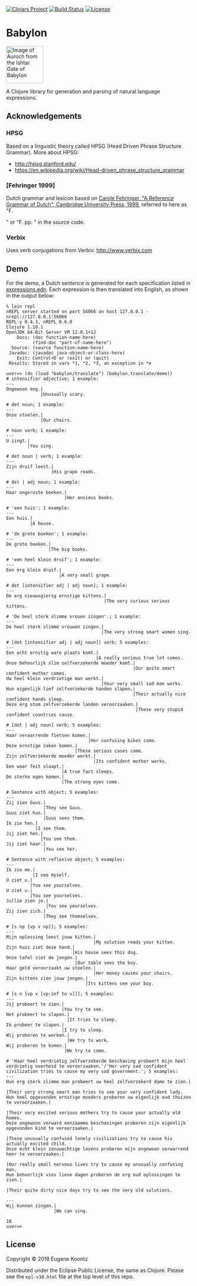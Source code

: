 [![Clojars Project](https://img.shields.io/clojars/v/babylon.svg)](https://clojars.org/babylon)
[![Build Status](https://secure.travis-ci.org/ekoontz/babylon.png?branch=master)](http://travis-ci.org/ekoontz/babylon)
[![License](https://img.shields.io/badge/License-EPL%201.0-red.svg)](https://opensource.org/licenses/EPL-1.0)

# Babylon

<div>
  <a href="https://en.wikipedia.org/wiki/Ishtar_Gate">
    <img alt="Image of Auroch from the Ishtar Gate of Babylon" 
         src="https://www.ancient.eu/uploads/images/738.jpg?v=1485682813" height="100">
  </a>
</div>

A Clojure library for generation and parsing of natural language expressions.

## Acknowledgements

### HPSG

Based on a linguistic theory called HPSG (Head Driven Phrase Structure Grammar). More about HPSG:

- http://hpsg.stanford.edu/
- https://en.wikipedia.org/wiki/Head-driven_phrase_structure_grammar

### [Fehringer 1999]

Dutch grammar and lexicon based on [Carole Fehringer, "A Reference Grammar of Dutch", Cambridge University Press, 1999](https://books.google.nl/books/about/A_Reference_Grammar_of_Dutch.html?id=hXZNkFqILp0C&redir_esc=y), referred to here as "F. <section>" or "F. pp. <pages>" in the source code.

### Verbix

Uses verb conjugations from Verbix: http://www.verbix.com 

## Demo

For the demo, a Dutch sentence is generated for each specification listed in
<a href="https://github.com/ekoontz/babylon/blob/master/src/babylon/nederlands/expressions.edn">expressions.edn</a>. 
Each expression is then translated into English, as shown in the output below:

```
% lein repl
nREPL server started on port 56066 on host 127.0.0.1 - nrepl://127.0.0.1:56066
REPL-y 0.4.3, nREPL 0.6.0
Clojure 1.10.1
OpenJDK 64-Bit Server VM 12.0.1+12
    Docs: (doc function-name-here)
          (find-doc "part-of-name-here")
  Source: (source function-name-here)
 Javadoc: (javadoc java-object-or-class-here)
    Exit: Control+D or (exit) or (quit)
 Results: Stored in vars *1, *2, *3, an exception in *e

user=> (do (load "babylon/translate") (babylon.translate/demo))
# intensifier adjective; 1 example:
---
Ongewoon eng.|
             |Unusually scary.

# det noun; 1 example:
---
Onze stoelen.|
             |Our chairs.

# noun verb; 1 example:
---
U zingt.|
        |You sing.

# det noun | verb; 1 example:
---
Zijn druif leest.|
                 |His grape reads.

# det | adj noun; 1 example:
---
Haar ongeruste boeken.|
                      |Her anxious books.

# 'een huis'; 1 example:
---
Een huis.|
         |A house.

# 'de grote boeken'; 1 example:
---
De grote boeken.|
                |The big books.

# 'een heel klein druif'; 1 example:
---
Een erg klein druif.|
                    |A very small grape.

# det [intensifier adj | adj noun]; 1 example:
---
De erg nieuwsgierig ernstige kittens.|
                                     |The very curious serious kittens.

# 'De heel sterk slimme vrouen zingen'.; 1 example:
---
De heel sterk slimme vrouwen zingen.|
                                    |The very strong smart women sing.

# [det [intensifier adj | adj noun]] verb; 5 examples:
---
Een echt ernstig ware plaats komt.|
                                  |A really serious true lot comes.
Onze behoorlijk slim zelfverzekerde moeder komt.|
                                                |Our quite smart confident mother comes.
Uw heel klein verdrietige man werkt.|
                                    |Your very small sad man works.
Hun eigenlijk lief zelfverzekerde handen slapen.|
                                                |Their actually nice confident hands sleep.
Deze erg stom zelfverzekerde landen veroorzaaken.|
                                                 |These very stupid confident countries cause.

# [det | adj noun] verb; 5 examples:
---
Haar verwarrende fietsen komen.|
                               |Her confusing bikes come.
Deze ernstige zaken komen.|
                          |These serious cases come.
Zijn zelfverzekerde moeder werkt.|
                                 |Its confident mother works.
Een waar feit slaapt.|
                     |A true fact sleeps.
De sterke ogen komen.|
                     |The strong eyes come.

# Sentence with object; 5 examples:
---
Zij zien Guus.|
              |They see Guus.
Guus ziet hun.|
              |Guus sees them.
Ik zie hen.|
           |I see them.
Jij ziet hen.|
             |You see them.
Jij ziet haar.|
              |You see her.

# Sentence with reflexive object; 5 examples:
---
Ik zie me.|
          |I see myself.
U ziet u.|
         |You see yourselves.
U ziet u.|
         |You see yourselves.
Jullie zien je.|
               |You see yourselves.
Zij zien zich.|
              |They see themselves.

# [s np [vp v np]]; 5 examples:
---
Mijn oplossing leest jouw kitten.|
                                 |My solution reads your kitten.
Zijn huis ziet deze hond.|
                         |His house sees this dog.
Onze tafel ziet de jongen.|
                          |Our table sees the boy.
Haar geld veroorzaakt uw stoelen.|
                                 |Her money causes your chairs.
Zijn kittens zien jouw jongen.|
                              |Its kittens see your boy.

# [s n [vp v [vp:inf to v]]]; 5 examples:
---
Jij probeert te zien.|
                     |You try to see.
Het probeert te slapen.|
                       |It tries to sleep.
Ik probeer te slapen.|
                     |I try to sleep.
Wij proberen te werken.|
                       |We try to work.
Wij proberen te komen.|
                      |We try to come.

# 'Haar heel verdrietig zelfverzekerde beschaving probeert mijn heel verdrietig overheid te veroorzaaken.'/'Her very sad confident civilization tries to cause my very sad government.'; 5 examples:
---
Hun erg sterk slimme man probeert uw heel zelfverzekerd dame te zien.|
                                                                     |Their very strong smart man tries to see your very confident lady.
Hun heel opgevonden ernstige moeders proberen uw eigenlijk oud thuizen te veroorzaaken.|
                                                                                       |Their very excited serious mothers try to cause your actually old homes.
Deze ongewoon verward eenzaamme beschavingen proberen zijn eigenlijk opgevonden kind te veroorzaaken.|
                                                                                                     |These unusually confused lonely civilizations try to cause his actually excited child.
Onze echt klein zenuwachtige levens proberen mijn ongewoon verwarrend heer te veroorzaaken.|
                                                                                           |Our really small nervous lives try to cause my unusually confusing man.
Hun behoorlijk vies lieve dagen proberen de erg oud oplossingen te zien.|
                                                                        |Their quite dirty nice days try to see the very old solutions.

---
Wij kunnen zingen.|
                  |We can sing.

18
user=>
```

# License

Copyright © 2018 Eugene Koontz

Distributed under the Eclipse Public License, the same as Clojure.
Please see the `epl-v10.html` file at the top level of this repo.

